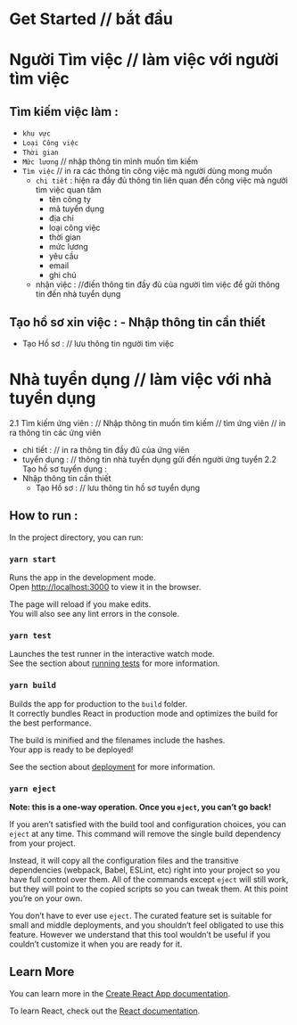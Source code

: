 # Get Started // bắt đầu

# Người Tìm việc // làm việc với người tìm việc

## Tìm kiếm việc làm :

- `khu vực`
- `Loại Công việc`
- `Thời gian`
- `Mức lương` // nhập thông tin mình muốn tìm kiếm
- `Tìm việc` // in ra các thông tin công việc mà người dùng mong muốn
  - `chi tiết` : hiện ra đầy đủ thông tin liên quan đến công việc mà người tìm việc quan tâm
    - tên công ty
    - mã tuyển dụng
    - địa chỉ
    - loại công việc
    - thời gian
    - mức lương
    - yêu cầu
    - email
    - ghi chú
  - nhận việc : //điền thông tin đầy đủ của người tìm việc để gửi thông tin đến nhà tuyển dụng

## Tạo hồ sơ xin việc : - Nhập thông tin cần thiết

- Tạo Hồ sơ : // lưu thông tin người tìm việc

# Nhà tuyển dụng // làm việc với nhà tuyển dụng

2.1 Tìm kiếm ứng viên :
// Nhập thông tin muốn tìm kiếm
// tìm ứng viên
// in ra thông tin các ứng viên

- chi tiết :
  // in ra thông tin đầy đủ của ứng viên
- tuyển dụng :
  // thông tin nhà tuyển dụng gửi đến người ứng tuyển
  2.2 Tạo hồ sơ tuyển dụng :
- Nhập thông tin cần thiết
  - Tạo Hồ sơ : // lưu thông tin hồ sơ tuyển dụng

## How to run :

In the project directory, you can run:

### `yarn start`

Runs the app in the development mode.<br />
Open [http://localhost:3000](http://localhost:3000) to view it in the browser.

The page will reload if you make edits.<br />
You will also see any lint errors in the console.

### `yarn test`

Launches the test runner in the interactive watch mode.<br />
See the section about [running tests](https://facebook.github.io/create-react-app/docs/running-tests) for more information.

### `yarn build`

Builds the app for production to the `build` folder.<br />
It correctly bundles React in production mode and optimizes the build for the best performance.

The build is minified and the filenames include the hashes.<br />
Your app is ready to be deployed!

See the section about [deployment](https://facebook.github.io/create-react-app/docs/deployment) for more information.

### `yarn eject`

**Note: this is a one-way operation. Once you `eject`, you can’t go back!**

If you aren’t satisfied with the build tool and configuration choices, you can `eject` at any time. This command will remove the single build dependency from your project.

Instead, it will copy all the configuration files and the transitive dependencies (webpack, Babel, ESLint, etc) right into your project so you have full control over them. All of the commands except `eject` will still work, but they will point to the copied scripts so you can tweak them. At this point you’re on your own.

You don’t have to ever use `eject`. The curated feature set is suitable for small and middle deployments, and you shouldn’t feel obligated to use this feature. However we understand that this tool wouldn’t be useful if you couldn’t customize it when you are ready for it.

## Learn More

You can learn more in the [Create React App documentation](https://facebook.github.io/create-react-app/docs/getting-started).

To learn React, check out the [React documentation](https://reactjs.org/).
